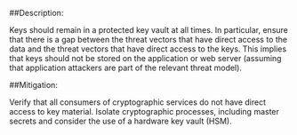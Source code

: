 ##Description:

Keys should remain in a protected key vault at all times. In particular, ensure that there
is a gap between the threat vectors that have direct access to the data and the threat
vectors that have direct access to the keys. This implies that keys should not be stored
on the application or web server (assuming that application attackers are part of the
relevant threat model).

##Mitigation:

Verify that all consumers of cryptographic services do not have direct access to key material.
Isolate cryptographic processes, including master secrets and consider the use of a hardware key vault (HSM).
